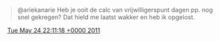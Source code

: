 > @ariekanarie Heb je ooit de calc van vrijwilligerspunt dagen pp\. nog snel gekregen? Dat hield me laatst wakker en heb ik opgelost\.

<img src="../../media/tweet.ico" width="12" /> [Tue May 24 22:11:18 +0000 2011](https://twitter.com/DromerDenker/status/73149097669963778)